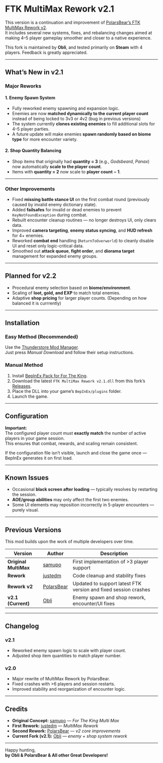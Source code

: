 # FTK MultiMax Rework v2.1

This version is a continuation and improvement of [PolarsBear’s FTK MultiMax Rework v2](https://github.com/PolarsBear/FTK-MultiMax-Rework-v2).  
It includes several new systems, fixes, and rebalancing changes aimed at making 4–5 player gameplay smoother and closer to a native experience.

This fork is maintained by **Obli**, and tested primarily on **Steam** with 4 players.
Feedback is greatly appreciated.

---

## What’s New in v2.1

### Major Reworks

#### 1. Enemy Spawn System
- Fully reworked enemy spawning and expansion logic.  
- Enemies are now **matched dynamically to the current player count** instead of being locked to 3v3 or 4v2 (bug in previous versions)
- The system currently **clones existing enemies** to fill additional slots for 4–5 player parties.  
- A future update will make enemies **spawn randomly based on biome type** for more encounter variety.

#### 2. Shop Quantity Balancing
- Shop items that originally had **quantity = 3** (e.g., *Godsbeard*, *Panax*) now automatically **scale to the player count**.  
- Items with **quantity = 2** now scale to **player count − 1**.  

---

### Other Improvements
- Fixed **missing battle stance UI** on the first combat round (previously caused by invalid enemy dictionary state).  
- Added **failsafes** for invalid or dead enemies to prevent `KeyNotFoundException` during combat.  
- Rebuilt encounter cleanup routines — no longer destroys UI, only clears data.  
- Improved **camera targeting**, **enemy status syncing**, and **HUD refresh** for 4+ enemies.  
- Reworked **combat end** handling (`ReturnToOverworld`) to cleanly disable UI and reset only logic-critical data.  
- Smoothed out **attack queue**, **fight order**, and **diorama target** management for expanded enemy groups.

---

## Planned for v2.2
- Procedural enemy selection based on **biome/environment**.  
- Scaling of **loot, gold, and EXP** to match total enemies.  
- Adaptive **shop pricing** for larger player counts. (Depending on how balanced it is currrently)  

---

## Installation

### Easy Method (Recommended)
Use the [Thunderstore Mod Manager](https://thunderstore.io/package/ebkr/r2modman/).  
Just press *Manual Download* and follow their setup instructions.

### Manual Method
1. Install [BepInEx Pack for For The King](https://for-the-king.thunderstore.io/package/BepInEx/BepInExPack_ForTheKing/).  
2. Download the latest `FTK MultiMax Rework v2.1.dll` from this fork’s [Releases](https://github.com/ObliDev/FTK-MultiMax-Rework-v2.1/releases).  
3. Place the DLL into your game’s `BepInEx/plugins` folder.  
4. Launch the game.

---

## Configuration

**Important:**  
The configured player count must **exactly match** the number of active players in your game session.  
This ensures that combat, rewards, and scaling remain consistent.

If the configuration file isn’t visible, launch and close the game once — BepInEx generates it on first load.

---

## Known Issues
- Occasional **black screen after loading** — typically resolves by restarting the session.  
- **AOE/group abilities** may only affect the first two enemies.
- Some UI elements may reposition incorrectly in 5-player encounters — purely visual.

---

## Previous Versions

This mod builds upon the work of multiple developers over time.

| Version | Author | Description |
|----------|--------|-------------|
| **Original MultiMax** | [samupo](https://next.nexusmods.com/profile/Samupo?gameId=2887) | First implementation of >3 player support |
| **Rework** | [justedm](https://next.nexusmods.com/profile/justedm?gameId=2887) | Code cleanup and stability fixes |
| **Rework v2** | [PolarsBear](https://github.com/PolarsBear/FTK-MultiMax-Rework-v2) | Updated to support latest FTK version and fixed session crashes |
| **v2.1 (Current)** | [Obli](https://github.com/ObliDev) | Enemy spawn and shop rework, encounter/UI fixes |

---

## Changelog

### v2.1
- Reworked enemy spawn logic to scale with player count.  
- Adjusted shop item quantities to match player number.  

### v2.0
- Major rewrite of MultiMax Rework by PolarsBear.  
- Fixed crashes with >6 players and session restarts.  
- Improved stability and reorganization of encounter logic.

---

## Credits

- **Original Concept:** [samupo](https://next.nexusmods.com/profile/Samupo?gameId=2887) — *For The King Multi Max*  
- **First Rework:** [justedm](https://next.nexusmods.com/profile/justedm?gameId=2887) — *MultiMax Rework*  
- **Second Rework:** [PolarsBear](https://github.com/PolarsBear/FTK-MultiMax-Rework-v2) — *v2 core improvements*  
- **Current Fork (v2.1):** [Obli](https://github.com/ObliDev) — *enemy + shop system rework*

---

Happy hunting,  
**by Obli & PolarsBear & All other Great Developers!**
